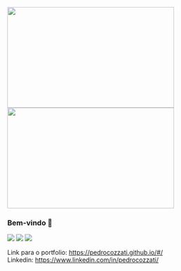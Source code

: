 <p>
<img width='380px' height='230px' src='https://media4.giphy.com/media/xTiTnxpQ3ghPiB2Hp6/giphy.gif?cid=ecf05e47z6xssu0rhtzgll7nxc7pvn3elblrvpnlqiqbyjkj&rid=giphy.gif&ct=g'>
<img width='380px'height='230px' src='https://giffiles.alphacoders.com/209/209661.gif'></p>

### Bem-vindo 👋

<p><img src='https://img.shields.io/badge/Flutter-02569B?style=for-the-badge&logo=flutter&logoColor=white'>
<img src='https://img.shields.io/badge/HTML5-E34F26?style=for-the-badge&logo=html5&logoColor=white'>
<img src='https://img.shields.io/badge/CSS3-1572B6?style=for-the-badge&logo=css3&logoColor=white'></p>



Link para o portfolio: https://pedrocozzati.github.io/#/ <br>
Linkedin: https://www.linkedin.com/in/pedrocozzati/

  



